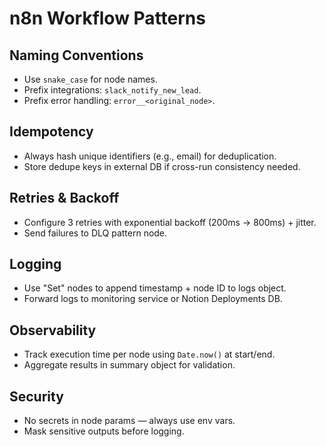 # n8n Workflow Patterns

## Naming Conventions
- Use `snake_case` for node names.
- Prefix integrations: `slack_notify_new_lead`.
- Prefix error handling: `error__<original_node>`.

## Idempotency
- Always hash unique identifiers (e.g., email) for deduplication.
- Store dedupe keys in external DB if cross-run consistency needed.

## Retries & Backoff
- Configure 3 retries with exponential backoff (200ms → 800ms) + jitter.
- Send failures to DLQ pattern node.

## Logging
- Use "Set" nodes to append timestamp + node ID to logs object.
- Forward logs to monitoring service or Notion Deployments DB.

## Observability
- Track execution time per node using `Date.now()` at start/end.
- Aggregate results in summary object for validation.

## Security
- No secrets in node params — always use env vars.
- Mask sensitive outputs before logging.